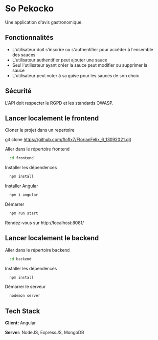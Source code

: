 # So Pekocko

Une application d'avis gastronomique.
    
## Fonctionnalités

- L'utilisateur doit s'inscrire ou s'authentifier pour accéder à l'ensemble des sauces
- L'utilisateur authentifier peut ajouter une sauce
- Seul l'utilisateur ayant créer la sauce peut modifier ou supprimer la sauce
- L'utilisateur peut voter à sa guise pour les sauces de son choix

## Sécurité

L'API doit respecter le RGPD et les standards OWASP.

  
## Lancer localement le frontend

Cloner le projet dans un repertoire


  git clone https://github.com/floflx7/FlorianFelix_6_13092021.git


Aller dans le répertoire frontend

```bash
  cd frontend
```

Installer les dépendences

```bash
  npm install
```

Installer Angular

```bash
  npm i angular
```

Démarrer

```bash
  npm run start
```

Rendez-vous sur http://localhost:8081/
  
## Lancer localement le backend

Aller dans le répertoire backend

```bash
  cd backend
```

Installer les dépendences

```bash
  npm install
```

Démarrer le serveur

```bash
  nodemon server
```
## Tech Stack

**Client:** Angular

**Server:** NodeJS, ExpressJS, MongoDB
